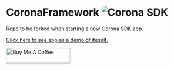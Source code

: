 # CoronaFramework ![Corona SDK](https://avatars1.githubusercontent.com/u/1779491?s=88&v=4)

Repo to be forked when starting a new Corona SDK app.

[Click here to see app as a demo of iteself.](https://horacebury.github.io/CoronaFramework/web/)

<a href="https://www.buymeacoffee.com/horaceqwofee" target="_blank"><img src="https://www.buymeacoffee.com/assets/img/custom_images/orange_img.png" alt="Buy Me A Coffee" style="height: 41px !important;width: 174px !important;box-shadow: 0px 3px 2px 0px rgba(190, 190, 190, 0.5) !important;-webkit-box-shadow: 0px 3px 2px 0px rgba(190, 190, 190, 0.5) !important;" ></a>
